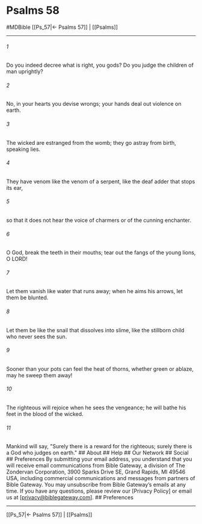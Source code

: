 # Psalms 58
#MDBible
[[Ps_57|← Psalms 57]] | [[Psalms]]

***






###### 1 


Do you indeed decree what is right, you gods? Do you judge the children of man uprightly? 





###### 2 


No, in your hearts you devise wrongs; your hands deal out violence on earth. 





###### 3 


The wicked are estranged from the womb; they go astray from birth, speaking lies. 





###### 4 


They have venom like the venom of a serpent, like the deaf adder that stops its ear, 





###### 5 


so that it does not hear the voice of charmers or of the cunning enchanter. 





###### 6 


O God, break the teeth in their mouths; tear out the fangs of the young lions, O LORD! 





###### 7 


Let them vanish like water that runs away; when he aims his arrows, let them be blunted. 





###### 8 


Let them be like the snail that dissolves into slime, like the stillborn child who never sees the sun. 





###### 9 


Sooner than your pots can feel the heat of thorns, whether green or ablaze, may he sweep them away! 





###### 10 


The righteous will rejoice when he sees the vengeance; he will bathe his feet in the blood of the wicked. 





###### 11 


Mankind will say, "Surely there is a reward for the righteous; surely there is a God who judges on earth." ## About ## Help ## Our Network ## Social ## Preferences By submitting your email address, you understand that you will receive email communications from Bible Gateway, a division of The Zondervan Corporation, 3900 Sparks Drive SE, Grand Rapids, MI 49546 USA, including commercial communications and messages from partners of Bible Gateway. You may unsubscribe from Bible Gateway&rsquo;s emails at any time. If you have any questions, please review our [Privacy Policy] or email us at [privacy@biblegateway.com]. ## Preferences

***

[[Ps_57|← Psalms 57]] | [[Psalms]]
